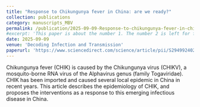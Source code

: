 ```yaml
---
title: "Response to Chikungunya fever in China: are we ready?"
collection: publications
category: manuscripts_MBV
permalink: /publication/2025-09-09-Response-to-chikungunya-fever-in-china
#excerpt: 'This paper is about the number 1. The number 2 is left for future work.'
date: 2025-09-09
venue: 'Decoding Infection and Transmission'
paperurl: 'https://www.sciencedirect.com/science/article/pii/S2949924025000199'
---
```

Chikungunya fever (CHIK) is caused by the Chikungunya virus (CHIKV), a mosquito-borne RNA virus of the Alphavirus genus (family Togaviridae). CHIK has been imported and caused several local epidemic in China in recent years. This article describes the epidemiology of CHIK, and proposes the interventions as a response to this emerging infectious disease in China.